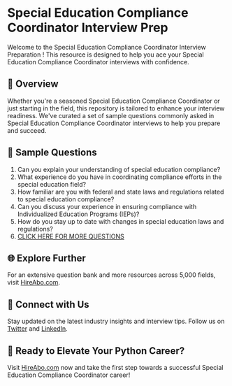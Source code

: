 # Special Education Compliance Coordinator Interview Prep

Welcome to the Special Education Compliance Coordinator Interview Preparation ! This resource is designed to help you ace your Special Education Compliance Coordinator interviews with confidence.

## 🚀 Overview

Whether you're a seasoned Special Education Compliance Coordinator or just starting in the field, this repository is tailored to enhance your interview readiness. We've curated a set of sample questions commonly asked in Special Education Compliance Coordinator interviews to help you prepare and succeed.

## 📝 Sample Questions

1. Can you explain your understanding of special education compliance?
2. What experience do you have in coordinating compliance efforts in the special education field?
3. How familiar are you with federal and state laws and regulations related to special education compliance?
4. Can you discuss your experience in ensuring compliance with Individualized Education Programs (IEPs)?
5. How do you stay up to date with changes in special education laws and regulations?
6. [CLICK HERE FOR MORE QUESTIONS](https://hireabo.com/job/4_3_35/Special%20Education%20Compliance%20Coordinator)

## 🌐 Explore Further

For an extensive question bank and more resources across 5,000 fields, visit [HireAbo.com](https://www.hireabo.com).

## 📱 Connect with Us

Stay updated on the latest industry insights and interview tips. Follow us on [Twitter](https://twitter.com/hireabo) and [LinkedIn](https://www.linkedin.com/in/hire-abo-3609972a8/).

## 🚀 Ready to Elevate Your Python Career?

Visit [HireAbo.com](https://www.hireabo.com) now and take the first step towards a successful Special Education Compliance Coordinator career!